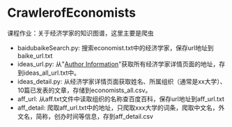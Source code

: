 # CrawlerofEconomists
课程作业：关于经济学家的知识图谱，这里主要是爬虫

- baidubaikeSearch.py: 搜索economist.txt中的经济学家，保存url地址到baike_url.txt
- ideas_url.py: 从"[Author Information](https://ideas.repec.org/i/e.html)"获取所有经济学家详情页面的地址，存到ideas_all_url.txt中。
- ideas_detail.py: 从经济学家详情页面获取姓名、所属组织（通常是xx大学）、10篇已发表的文章，存储到economists_all.csv。
- aff_url: 从aff.txt文件中读取组织的名称查百度百科，保存url地址到aff_url.txt
- aff_detail: 爬取aff_url.txt中的地址，只爬取xxx大学的词条，爬取中文名，外文名，简称，创办时间等信息，存到aff_detail.csv
